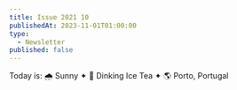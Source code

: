 ```yaml
---
title: Issue 2021 10
publishedAt: 2023-11-01T01:00:00
type:
  - Newsletter
published: false
---
```

Today is: 🌧️ Sunny ✦ 🍵 Dinking Ice Tea ✦ 🌎 Porto, Portugal